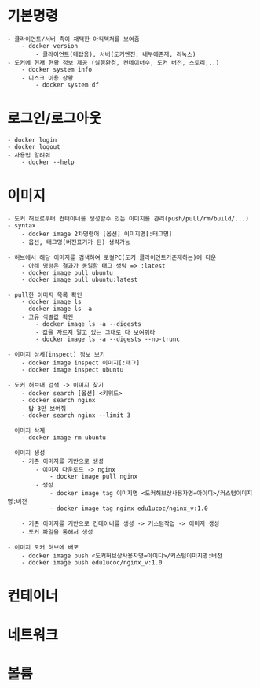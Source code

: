 # 기본명령
    - 클라이언트/서버 측이 채택한 아킥텍쳐를 보여줌
        - docker version
            - 클라이언트(데탑용), 서버(도커엔진, 내부에존재, 리눅스)
    - 도커에 현재 현황 정보 제공 (실행환경, 컨테이너수, 도커 버전, 스토리,..)
        - docker system info
        - 디스크 이용 상황
            - docker system df

# 로그인/로그아웃
    - docker login
    - docker logout
    - 사용법 알려줘 
        - docker --help

# 이미지
    - 도커 허브로부터 컨터이너를 생성할수 있는 이미지를 관리(push/pull/rm/build/...)
    - syntax
        - docker image 2차명령어 [옵션] 이미지명[:태그명]
        - 옵션, 태그명(버전표기가 된) 생략가능
    
    - 허브에서 해당 이미지를 검색하여 로컬PC(도커 클라이언트가존재하는)에 다운
        - 아래 명령은 결과가 동일함 태그 생략 => :latest
        - docker image pull ubuntu
        - docker image pull ubuntu:latest

    - pull한 이미지 목록 확인
        - docker image ls
        - docker image ls -a
        - 고유 식별값 확인
            - docker image ls -a --digests
            - 값을 자르지 말고 있는 그대로 다 보여줘라
            - docker image ls -a --digests --no-trunc

    - 이미지 상세(inspect) 정보 보기
        - docker image inspect 이미지[:태그]
        - docker image inspect ubuntu

    - 도커 허브내 검색 -> 이미지 찾기
        - docker search [옵션] <키워드>
        - docker search nginx
        - 탑 3만 보여줘
        - docker search nginx --limit 3
    
    - 이미지 삭제
        - docker image rm ubuntu
    
    - 이미지 생성
        - 기존 이미지를 기반으로 생성
            - 이미지 다운로드 -> nginx 
                - docker image pull nginx
            - 생성
                - docker image tag 이미지명 <도커허브상사용자명=아이디>/커스텀이미지명:버전
                - docker image tag nginx edu1ucoc/nginx_v:1.0

        - 기존 이미지를 기반으로 컨테이너를 생성 -> 커스텀작업 -> 이미지 생성
        - 도커 파일을 통해서 생성

    - 이미지 도커 허브에 배포
        - docker image push <도커허브상사용자명=아이디>/커스텀이미지명:버전
        - docker image push edu1ucoc/nginx_v:1.0



# 컨테이너

# 네트워크

# 볼륨